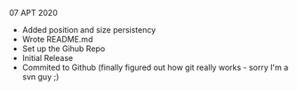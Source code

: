 07 APT 2020
  - Added position and size persistency
  - Wrote README.md
  - Set up the Gihub Repo
  - Initial Release
  - Commited to Github (finally figured out how git really works - sorry I'm a svn guy ;)
